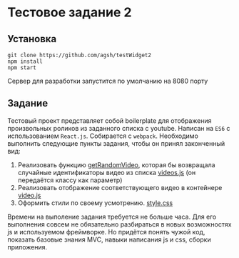 # Тестовое задание 2

## Установка
```
git clone https://github.com/agsh/testWidget2
npm install
npm start
```
Сервер для разработки запустится по умолчанию на 8080 порту

## Задание
Тестовый проект представляет собой boilerplate для отображения произвольных 
роликов из заданного списка с youtube. Написан на `ES6` с использованием 
`React.js`. Собирается с `webpack`. Необходимо выполнить следующие пункты
задания, чтобы он принял законченный вид:

1. Реализовать функцию [getRandomVideo](/src/components/videoList.js#L15), 
которая бы возвращала случайные идентификаторы видео 
из списка [videos.js](/src/videos.js) (он передаётся классу как параметр) 
2. Реализовать отображение соответствующего видео в контейнере 
[video.js](/src/components/video.js)   
3. Оформить стили по своему усмотрению. [style.css](/src/styles/style.css)

Времени на выполение задания требуется не больше часа. Для его выполнения 
совсем не обязательно разбираться в новых возможностях js и используемом 
фреймворке. Но придётся понять чужой код, показать базовые знания MVC,
навыки написания js и css, сборки приложения.  
 